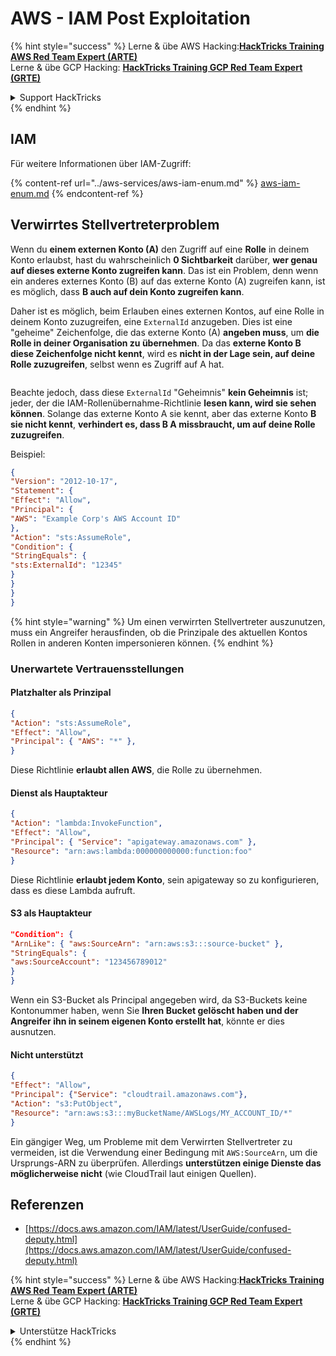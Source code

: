 # AWS - IAM Post Exploitation

{% hint style="success" %}
Lerne & übe AWS Hacking:<img src="../../../.gitbook/assets/image (1) (1) (1).png" alt="" data-size="line">[**HackTricks Training AWS Red Team Expert (ARTE)**](https://training.hacktricks.xyz/courses/arte)<img src="../../../.gitbook/assets/image (1) (1) (1).png" alt="" data-size="line">\
Lerne & übe GCP Hacking: <img src="../../../.gitbook/assets/image (2).png" alt="" data-size="line">[**HackTricks Training GCP Red Team Expert (GRTE)**<img src="../../../.gitbook/assets/image (2).png" alt="" data-size="line">](https://training.hacktricks.xyz/courses/grte)

<details>

<summary>Support HackTricks</summary>

* Überprüfe die [**Abonnementpläne**](https://github.com/sponsors/carlospolop)!
* **Tritt der** 💬 [**Discord-Gruppe**](https://discord.gg/hRep4RUj7f) oder der [**Telegram-Gruppe**](https://t.me/peass) bei oder **folge** uns auf **Twitter** 🐦 [**@hacktricks\_live**](https://twitter.com/hacktricks_live)**.**
* **Teile Hacking-Tricks, indem du PRs zu den** [**HackTricks**](https://github.com/carlospolop/hacktricks) und [**HackTricks Cloud**](https://github.com/carlospolop/hacktricks-cloud) GitHub-Repos einreichst.

</details>
{% endhint %}

## IAM

Für weitere Informationen über IAM-Zugriff:

{% content-ref url="../aws-services/aws-iam-enum.md" %}
[aws-iam-enum.md](../aws-services/aws-iam-enum.md)
{% endcontent-ref %}

## Verwirrtes Stellvertreterproblem

Wenn du **einem externen Konto (A)** den Zugriff auf eine **Rolle** in deinem Konto erlaubst, hast du wahrscheinlich **0 Sichtbarkeit** darüber, **wer genau auf dieses externe Konto zugreifen kann**. Das ist ein Problem, denn wenn ein anderes externes Konto (B) auf das externe Konto (A) zugreifen kann, ist es möglich, dass **B auch auf dein Konto zugreifen kann**.

Daher ist es möglich, beim Erlauben eines externen Kontos, auf eine Rolle in deinem Konto zuzugreifen, eine `ExternalId` anzugeben. Dies ist eine "geheime" Zeichenfolge, die das externe Konto (A) **angeben muss**, um **die Rolle in deiner Organisation zu übernehmen**. Da das **externe Konto B diese Zeichenfolge nicht kennt**, wird es **nicht in der Lage sein, auf deine Rolle zuzugreifen**, selbst wenn es Zugriff auf A hat.

<figure><img src="../../../.gitbook/assets/image (95).png" alt=""><figcaption></figcaption></figure>

Beachte jedoch, dass diese `ExternalId` "Geheimnis" **kein Geheimnis** ist; jeder, der die IAM-Rollenübernahme-Richtlinie **lesen kann, wird sie sehen können**. Solange das externe Konto A sie kennt, aber das externe Konto **B sie nicht kennt**, **verhindert es, dass B A missbraucht, um auf deine Rolle zuzugreifen**.

Beispiel:
```json
{
"Version": "2012-10-17",
"Statement": {
"Effect": "Allow",
"Principal": {
"AWS": "Example Corp's AWS Account ID"
},
"Action": "sts:AssumeRole",
"Condition": {
"StringEquals": {
"sts:ExternalId": "12345"
}
}
}
}
```
{% hint style="warning" %}
Um einen verwirrten Stellvertreter auszunutzen, muss ein Angreifer herausfinden, ob die Prinzipale des aktuellen Kontos Rollen in anderen Konten impersonieren können.
{% endhint %}

### Unerwartete Vertrauensstellungen

#### Platzhalter als Prinzipal
```json
{
"Action": "sts:AssumeRole",
"Effect": "Allow",
"Principal": { "AWS": "*" },
}
```
Diese Richtlinie **erlaubt allen AWS**, die Rolle zu übernehmen.

#### Dienst als Hauptakteur
```json
{
"Action": "lambda:InvokeFunction",
"Effect": "Allow",
"Principal": { "Service": "apigateway.amazonaws.com" },
"Resource": "arn:aws:lambda:000000000000:function:foo"
}
```
Diese Richtlinie **erlaubt jedem Konto**, sein apigateway so zu konfigurieren, dass es diese Lambda aufruft.

#### S3 als Hauptakteur
```json
"Condition": {
"ArnLike": { "aws:SourceArn": "arn:aws:s3:::source-bucket" },
"StringEquals": {
"aws:SourceAccount": "123456789012"
}
}
```
Wenn ein S3-Bucket als Principal angegeben wird, da S3-Buckets keine Kontonummer haben, wenn Sie **Ihren Bucket gelöscht haben und der Angreifer ihn in seinem eigenen Konto erstellt hat**, könnte er dies ausnutzen.

#### Nicht unterstützt
```json
{
"Effect": "Allow",
"Principal": {"Service": "cloudtrail.amazonaws.com"},
"Action": "s3:PutObject",
"Resource": "arn:aws:s3:::myBucketName/AWSLogs/MY_ACCOUNT_ID/*"
}
```
Ein gängiger Weg, um Probleme mit dem Verwirrten Stellvertreter zu vermeiden, ist die Verwendung einer Bedingung mit `AWS:SourceArn`, um die Ursprungs-ARN zu überprüfen. Allerdings **unterstützen einige Dienste das möglicherweise nicht** (wie CloudTrail laut einigen Quellen).

## Referenzen

* [https://docs.aws.amazon.com/IAM/latest/UserGuide/confused-deputy.html](https://docs.aws.amazon.com/IAM/latest/UserGuide/confused-deputy.html)

{% hint style="success" %}
Lerne & übe AWS Hacking:<img src="../../../.gitbook/assets/image (1) (1) (1).png" alt="" data-size="line">[**HackTricks Training AWS Red Team Expert (ARTE)**](https://training.hacktricks.xyz/courses/arte)<img src="../../../.gitbook/assets/image (1) (1) (1).png" alt="" data-size="line">\
Lerne & übe GCP Hacking: <img src="../../../.gitbook/assets/image (2).png" alt="" data-size="line">[**HackTricks Training GCP Red Team Expert (GRTE)**<img src="../../../.gitbook/assets/image (2).png" alt="" data-size="line">](https://training.hacktricks.xyz/courses/grte)

<details>

<summary>Unterstütze HackTricks</summary>

* Überprüfe die [**Abonnementpläne**](https://github.com/sponsors/carlospolop)!
* **Tritt der** 💬 [**Discord-Gruppe**](https://discord.gg/hRep4RUj7f) oder der [**Telegram-Gruppe**](https://t.me/peass) bei oder **folge** uns auf **Twitter** 🐦 [**@hacktricks\_live**](https://twitter.com/hacktricks_live)**.**
* **Teile Hacking-Tricks, indem du PRs zu den** [**HackTricks**](https://github.com/carlospolop/hacktricks) und [**HackTricks Cloud**](https://github.com/carlospolop/hacktricks-cloud) GitHub-Repos einreichst.

</details>
{% endhint %}
